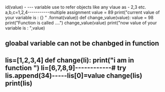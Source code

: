   id(value) - --- variable use to refer objects like any vlaue as -  2,3 etc.
  a,b,c=1,2,4-----------multiple assignment
value = 89
print("current value of your variable is : {} " .format(value))
def change_value(value):
    value = 98
    print("Function is called ....")
change_value(value)
print("now value of your variable is : ",value)
## gloabal variable can not be chanbged in function 
lis=[1,2,3,4]
def change(li):
    print("i am in function ")
    li=[6,7,8,9]------------# try lis.append(34)-----lis[0]=value
change(lis)
print(lis)
--------------------------------------------
